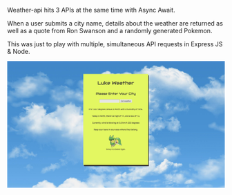 Weather-api hits 3 APIs at the same time with Async Await.

When a user submits a city name, details about the weather are returned as well as a quote from Ron Swanson and a randomly generated Pokemon.

This was just to play with multiple, simultaneous API requests in Express JS & Node.

![screenshot](screenshot.png)